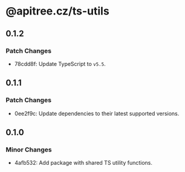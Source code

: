 # @apitree.cz/ts-utils

## 0.1.2

### Patch Changes

- 78cdd8f: Update TypeScript to `v5.5`.

## 0.1.1

### Patch Changes

- 0ee2f9c: Update dependencies to their latest supported versions.

## 0.1.0

### Minor Changes

- 4afb532: Add package with shared TS utility functions.
